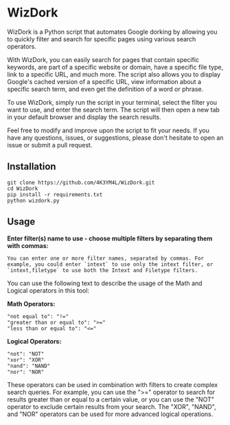 # WizDork
WizDork is a Python script that automates Google dorking by allowing you to quickly filter and search for specific pages using various search operators.

With WizDork, you can easily search for pages that contain specific keywords, are part of a specific website or domain, have a specific file type, link to a specific URL, and much more. The script also allows you to display Google's cached version of a specific URL, view information about a specific search term, and even get the definition of a word or phrase.

To use WizDork, simply run the script in your terminal, select the filter you want to use, and enter the search term. The script will then open a new tab in your default browser and display the search results.

Feel free to modify and improve upon the script to fit your needs. If you have any questions, issues, or suggestions, please don't hesitate to open an issue or submit a pull request.

## Installation
```
git clone https://github.com/4K3YM4L/WizDork.git
cd WizDork
pip install -r requirements.txt
python wizdork.py
```
## Usage

**Enter filter(s) name to use - choose multiple filters by separating them with commas:**

```You can enter one or more filter names, separated by commas. For example, you could enter `intext` to use only the intext filter, or `intext,filetype` to use both the Intext and Filetype filters.```

You can use the following text to describe the usage of the Math and Logical operators in this tool:

**Math Operators:**
```
"not equal to": "!="
"greater than or equal to": ">="
"less than or equal to": "<="
```
**Logical Operators:**
```
"not": "NOT"
"xor": "XOR"
"nand": "NAND"
"nor": "NOR"
```
These operators can be used in combination with filters to create complex search queries. For example, you can use the ">=" operator to search for results greater than or equal to a certain value, or you can use the "NOT" operator to exclude certain results from your search. The "XOR", "NAND", and "NOR" operators can be used for more advanced logical operations.
